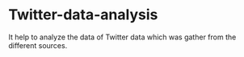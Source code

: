 # Twitter-data-analysis
It help to analyze the data of Twitter data which was gather from the different sources.
